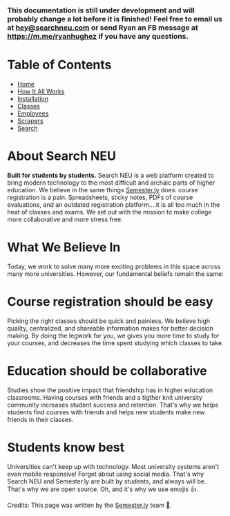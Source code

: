 ### This documentation is still under development and will probably change a lot before it is finished! Feel free to email us at hey@searchneu.com or send Ryan an FB message at https://m.me/ryanhughez if you have any questions. 

Table of Contents
=================
* [Home](Home.md)  
* [How It All Works](How-it-all-works.md)  
* [Installation](Installation.md)  
* [Classes](Classes.md)   
* [Employees](Employees.md)   
* [Scrapers](Scrapers.md)
* [Search](Search.md)  


About Search NEU
=================
**Built for students by students.** Search NEU is a web platform created to bring modern technology to the most difficult and archaic parts of higher education. We believe in the same things [Semester.ly](https://semester.ly) does: course registration is a pain. Spreadsheets, sticky notes, PDFs of course evaluations, and an outdated registration platform....it is all too much in the heat of classes and exams. We set out with the mission to make college more collaborative and more stress free.

What We Believe In
==================

Today, we work to solve many more exciting problems in this space across many more universities. However, our fundamental beliefs remain the same: 

Course registration should be easy
==================================

Picking the right classes should be quick and painless. We believe high quality, centralized, and shareable information makes for better decision making. By doing the legwork for you, we gives you more time to study for your courses, and decreases the time spent studying which classes to take.

Education should be collaborative
=================================

Studies show the positive impact that friendship has in higher education classrooms. Having courses with friends and a tigther knit university community increases student success and retention. That's why we helps students find courses with friends and helps new students make new friends in their classes.

Students know best
==================

Universities can't keep up with technology. Most university systems aren't even mobile responsive! Forget about using social media. That's why Search NEU and Semester.ly are built by students, and always will be. That's why we are open source. Oh, and it's why we use emojis 👍.  
  
Credits: This page was written by the [Semester.ly](https://semester.ly) team 🙂.
